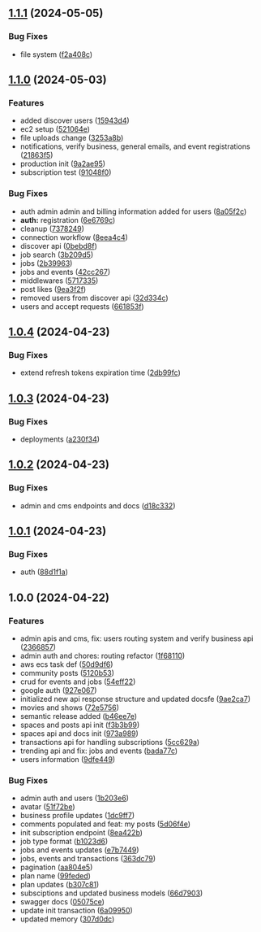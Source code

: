 ## [1.1.1](https://github.com/NodesByTGM/nodes-server/compare/v1.1.0...v1.1.1) (2024-05-05)


### Bug Fixes

* file system ([f2a408c](https://github.com/NodesByTGM/nodes-server/commit/f2a408cc8a889a9e5c3b8619cf51011e8c6e3b94))

## [1.1.0](https://github.com/NodesByTGM/nodes-server/compare/v1.0.4...v1.1.0) (2024-05-03)


### Features

* added discover users ([15943d4](https://github.com/NodesByTGM/nodes-server/commit/15943d425137a536d15c63d0dea3a322fdbcb295))
* ec2 setup ([521064e](https://github.com/NodesByTGM/nodes-server/commit/521064ef39a4a875fc01f03912d174681a816d51))
* file uploads change ([3253a8b](https://github.com/NodesByTGM/nodes-server/commit/3253a8b98f1a582d6dfcf53f298c33c1bbd3bb88))
* notifications, verify business, general emails, and event registrations ([21863f5](https://github.com/NodesByTGM/nodes-server/commit/21863f55c551b5565e5a70160a0c62c5dbf5dc28))
* production init ([9a2ae95](https://github.com/NodesByTGM/nodes-server/commit/9a2ae95377ef94134207ad58f4000840e8729beb))
* subscription test ([91048f0](https://github.com/NodesByTGM/nodes-server/commit/91048f0ad42ce8cde13b9020032d9c3306e05fbc))


### Bug Fixes

* auth admin admin and billing information added for users ([8a05f2c](https://github.com/NodesByTGM/nodes-server/commit/8a05f2c0a222172fd00f5161e5b0ce3371b7783e))
* **auth:** registration ([6e6769c](https://github.com/NodesByTGM/nodes-server/commit/6e6769ced7f0b32c6bb1d0dd63189c3d30aa6c14))
* cleanup ([7378249](https://github.com/NodesByTGM/nodes-server/commit/7378249e5bf1b02feaa8a5331e163fc7c9a67c25))
* connection workflow ([8eea4c4](https://github.com/NodesByTGM/nodes-server/commit/8eea4c48e30649e23602abf9070e80edc5f6fddc))
* discover api ([0bebd8f](https://github.com/NodesByTGM/nodes-server/commit/0bebd8fa9373d89fd82e8619bc2cd1c30960957d))
* job search ([3b209d5](https://github.com/NodesByTGM/nodes-server/commit/3b209d574b45117f0a5ecb65382961e31364fea9))
* jobs ([2b39963](https://github.com/NodesByTGM/nodes-server/commit/2b39963ac5d948b98b7bd7400874f457a22104f6))
* jobs and events ([42cc267](https://github.com/NodesByTGM/nodes-server/commit/42cc267bf993171028bc6cf8b59ad8e36e2c077d))
* middlewares ([5717335](https://github.com/NodesByTGM/nodes-server/commit/5717335d9b3693ce1d318fe23c0e1da51c693cbf))
* post likes ([9ea3f2f](https://github.com/NodesByTGM/nodes-server/commit/9ea3f2f175f960f01d6f0debdb3293e66830824d))
* removed users from discover api ([32d334c](https://github.com/NodesByTGM/nodes-server/commit/32d334cecb1814b9deb762cd6690e33f5cc3473a))
* users and accept requests ([661853f](https://github.com/NodesByTGM/nodes-server/commit/661853fe54de46521642c7b5ddc4bc778bcfaf7b))

## [1.0.4](https://github.com/NodesByTGM/nodes-server/compare/v1.0.3...v1.0.4) (2024-04-23)


### Bug Fixes

* extend refresh tokens expiration time ([2db99fc](https://github.com/NodesByTGM/nodes-server/commit/2db99fc8c0b8a2b7c2903d1fe3aa185a1caf9c7d))

## [1.0.3](https://github.com/NodesByTGM/nodes-server/compare/v1.0.2...v1.0.3) (2024-04-23)


### Bug Fixes

* deployments ([a230f34](https://github.com/NodesByTGM/nodes-server/commit/a230f34ed7f6b917ccc3d33460cc159ca3d9f883))

## [1.0.2](https://github.com/NodesByTGM/nodes-server/compare/v1.0.1...v1.0.2) (2024-04-23)


### Bug Fixes

* admin and cms endpoints and docs ([d18c332](https://github.com/NodesByTGM/nodes-server/commit/d18c332e72b03ce6870cd2ff501fd8e56d699939))

## [1.0.1](https://github.com/NodesByTGM/nodes-server/compare/v1.0.0...v1.0.1) (2024-04-23)


### Bug Fixes

* auth ([88d1f1a](https://github.com/NodesByTGM/nodes-server/commit/88d1f1aba20ef2d296098c395e70c80ed9eae82f))

## 1.0.0 (2024-04-22)


### Features

* admin apis and cms, fix: users routing system and verify business api ([2366857](https://github.com/NodesByTGM/nodes-server/commit/236685797ae0100de8205ea3292b4848c12f7a61))
* admin auth and chores: routing refactor ([1f68110](https://github.com/NodesByTGM/nodes-server/commit/1f68110611ff9728ec963b0446664e2848b8cdb1))
* aws ecs task def ([50d9df6](https://github.com/NodesByTGM/nodes-server/commit/50d9df66f6fb29d6c8501948ae63d080a139e6a2))
* community posts ([5120b53](https://github.com/NodesByTGM/nodes-server/commit/5120b538484a75994469f782a378f5add601dc6f))
* crud for events and jobs ([54eff22](https://github.com/NodesByTGM/nodes-server/commit/54eff2277b06219e6dd392aed7af27188a5bfb28))
* google auth ([927e067](https://github.com/NodesByTGM/nodes-server/commit/927e067127f93aeba84004f010605cd55f6245ad))
* initialized new api response structure and updated docsfe ([9ae2ca7](https://github.com/NodesByTGM/nodes-server/commit/9ae2ca7d1a46a599f8e44bcec910b70ecf4621a4))
* movies and shows ([72e5756](https://github.com/NodesByTGM/nodes-server/commit/72e57564bdfc8e57f08299927a449e68c3fab414))
* semantic release added ([b46ee7e](https://github.com/NodesByTGM/nodes-server/commit/b46ee7ee8ce4a4953d643f046d0498645f632df0))
* spaces and posts api init ([f3b3b99](https://github.com/NodesByTGM/nodes-server/commit/f3b3b998a2b817ab392562c841c9964808dc5bbd))
* spaces api and docs init ([973a989](https://github.com/NodesByTGM/nodes-server/commit/973a98900d7bd28cd336102b8fc6bb9c939ec36b))
* transactions api for handling subscriptions ([5cc629a](https://github.com/NodesByTGM/nodes-server/commit/5cc629aab4ec9ad4e70e1b54ad120f1ff4bccd86))
* trending api and fix: jobs and events ([bada77c](https://github.com/NodesByTGM/nodes-server/commit/bada77c63addf7412d3a0127fe4c2cbcdace71aa))
* users information ([9dfe449](https://github.com/NodesByTGM/nodes-server/commit/9dfe4497184745a563a5aef34ed1cdd0662d6880))


### Bug Fixes

* admin auth and users ([1b203e6](https://github.com/NodesByTGM/nodes-server/commit/1b203e627315a1c050cbf16b32b0fc1206ed828e))
* avatar ([51f72be](https://github.com/NodesByTGM/nodes-server/commit/51f72be474117e38f4137ecce0990155e1a7a676))
* business profile updates ([1dc9ff7](https://github.com/NodesByTGM/nodes-server/commit/1dc9ff7090b2f9faec72fe282ac544535b972fa5))
* comments populated and feat: my posts ([5d06f4e](https://github.com/NodesByTGM/nodes-server/commit/5d06f4e44a3ff000400460bb23a8f062ed3423fc))
* init subscription endpoint ([8ea422b](https://github.com/NodesByTGM/nodes-server/commit/8ea422bda0809969e6dacdb6d66d2ab769972ee1))
* job type format ([b1023d6](https://github.com/NodesByTGM/nodes-server/commit/b1023d657b43742c6a06f12c00eec167f9482ead))
* jobs and events updates ([e7b7449](https://github.com/NodesByTGM/nodes-server/commit/e7b74495bbe30de5fbbe2fd2b77426ce25886f4f))
* jobs, events and transactions ([363dc79](https://github.com/NodesByTGM/nodes-server/commit/363dc79eb12c5f5ccb58ee4d208aec1c4ea74010))
* pagination ([aa804e5](https://github.com/NodesByTGM/nodes-server/commit/aa804e5b48775ff6d547bf4f4df70d68d79b9a40))
* plan name ([99feded](https://github.com/NodesByTGM/nodes-server/commit/99fededea8a248f547eb4adb391d36858ae0d6dc))
* plan updates ([b307c81](https://github.com/NodesByTGM/nodes-server/commit/b307c81dfc0e0d2ddf2b43af351adae6c5f602e2))
* subsciptions and updated business models ([66d7903](https://github.com/NodesByTGM/nodes-server/commit/66d7903ccf82514c68ba92388c526685417dcee1))
* swagger docs ([05075ce](https://github.com/NodesByTGM/nodes-server/commit/05075ce20231d90cf3f2d9b8b8107c96749e1ce4))
* update init transaction ([6a09950](https://github.com/NodesByTGM/nodes-server/commit/6a09950315305225045ac7a214d06b28404338d5))
* updated memory ([307d0dc](https://github.com/NodesByTGM/nodes-server/commit/307d0dc6884366e9a9372d4219bd3d3ffb7141d5))
